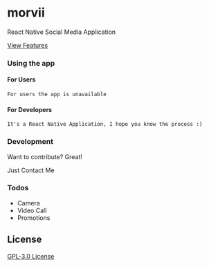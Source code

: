 # morvii
React Native Social Media Application

[View Features](https://morwii.github.io)

### Using the app
   #### For Users
    For users the app is unavailable

  #### For Developers
    It's a React Native Application, I hope you know the process :)


### Development

Want to contribute? Great!

Just Contact Me


### Todos

 - Camera
 - Video Call
 - Promotions

License
----

[GPL-3.0 License](https://github.com/niteshdangi/morvii/blob/master/LICENSE)
